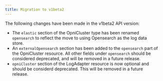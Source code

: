 ```yaml
---
title: Migration to v1beta2
---
```


The following changes have been made in the v1beta2 API version:

 - The `elastic` section of the OpniCluster type has been renamed `opensearch` to reflect the move to using Opensearch as the log data store.
 - An `externalOpensearch` section has been added to the `opensearch` part of the OpniCluster resource.  All other fields under `opensearch` should be considered deprecated, and will be removed in a future release.
 - `opniCluster` section of the LogAdapter resource is now optional and should be considerd deprecated.  This will be removed in a future release.